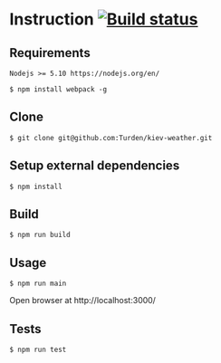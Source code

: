 # Instruction <a href="https://travis-ci.org/Turden/News-SpaceWeather">![Build status](https://travis-ci.org/Turden/News-SpaceWeather.svg?branch=master)</a>

## Requirements

```
Nodejs >= 5.10 https://nodejs.org/en/
```

```
$ npm install webpack -g
```

## Clone

```
$ git clone git@github.com:Turden/kiev-weather.git
```

## Setup external dependencies

```
$ npm install
```

## Build

```
$ npm run build
```

## Usage

```
$ npm run main
```
Open browser at http://localhost:3000/

## Tests

```
$ npm run test
```
